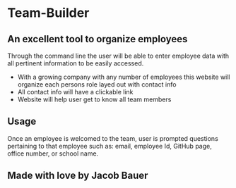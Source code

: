 # Team-Builder

## An excellent tool to organize employees

Through the command line the user will be able to enter employee data with all pertinent information to be easily accessed.

- With a growing company with any number of employees this website will organize each persons role layed out with contact info
- All contact info will have a clickable link
- Website will help user get to know all team members

## Usage

Once an employee is welcomed to the team, user is prompted questions pertaining to that employee such as: email, employee Id, GitHub page, office number, or school name.

## Made with love by Jacob Bauer

